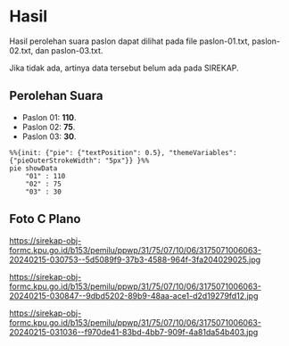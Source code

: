 # Hasil

Hasil perolehan suara paslon dapat dilihat pada file paslon-01.txt, paslon-02.txt, dan paslon-03.txt.

Jika tidak ada, artinya data tersebut belum ada pada SIREKAP.

## Perolehan Suara

 * Paslon 01: **110**.
 * Paslon 02: **75**.
 * Paslon 03: **30**.

```mermaid
%%{init: {"pie": {"textPosition": 0.5}, "themeVariables": {"pieOuterStrokeWidth": "5px"}} }%%
pie showData
    "01" : 110
    "02" : 75
    "03" : 30
```
## Foto C Plano

https://sirekap-obj-formc.kpu.go.id/b153/pemilu/ppwp/31/75/07/10/06/3175071006063-20240215-030753--5d5089f9-37b3-4588-964f-3fa204029025.jpg

https://sirekap-obj-formc.kpu.go.id/b153/pemilu/ppwp/31/75/07/10/06/3175071006063-20240215-030847--9dbd5202-89b9-48aa-ace1-d2d19279fd12.jpg

https://sirekap-obj-formc.kpu.go.id/b153/pemilu/ppwp/31/75/07/10/06/3175071006063-20240215-031036--f970de41-83bd-4bb7-909f-4a81da54b403.jpg
